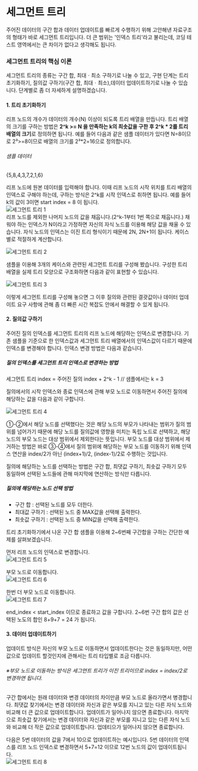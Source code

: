 # 세그먼트 트리
주어진 데이터의 구간 합과 데이터 업데이트를 빠르게 수행하기 위해 고안해낸 자료구조의 
형태가 바로 세그먼트 트리입니다. 더 큰 범위는 '인덱스 트리'라고 불리는데, 코딩 테스트 
영역에서는 큰 차이가 없다고 생각해도 됩니다.

### 세그먼트 트리의 핵심 이론
세그먼트 트리의 종류는 구간 합, 최대ㆍ최소 구하기로 나눌 수 있고, 구현 단계는 트리 
초기화하기, 질의값 구하기(구간 합, 최대ㆍ최소),데이터 업데이트하기로 나눌 수 있습니다. 
단계별로 좀 더 자세하게 설명하겠습니다.

#### 1. 트리 초기화하기
리프 노드의 개수가 데이터의 개수(N) 이상이 되도록 트리 배열을 만듭니다. 트리 배열의 
크기를 구하는 방법은 **2^k >= N 을 만족하는 k의 최솟값을 구한 후 2^k * 2를 트리 배열의 
크기**로 정의하면 됩니다. 예를 들어 다음과 같은 샘플 데이터가 있다면 N=8이므로 2³>=8이므로 
배열의 크기를 2³*2=16으로 정의합니다.  
###### 샘플 데이터
{5,8,4,3,7,2,1,6}

리프 노드에 원본 데이터를 입력해야 합니다. 이때 리프 노드의 시작 위치를 트리 배열의 
인덱스로 구해야 하는데, 구하는 방식은 2^k를 시작 인덱스로 취하면 됩니다. 예를 들어 
k의 값이 3이면 start index = 8 이 됩니다.  
![세그먼트 트리 1](https://github.com/leesulgi66/Algorithm/assets/107823688/92163231-0122-403e-b73a-392b7edb0c9c)  
리프 노드를 제외한 나머지 노드의 값을 채웁니다.(2^k-1부터 1번 쪽으로 채웁니다.) 채워야 하는 
인덱스가 N이라고 가정하면 자신의 자식 노드를 이용해 해당 값을 채울 수 있습니다. 자식 
노드의 인덱스는 이진 트리 형식이기 때문에 2N, 2N+1이 됩니다. 케이스별로 적절하게 계산합니다.

![세그먼트 트리 2](https://github.com/leesulgi66/Algorithm/assets/107823688/bc90ac1f-693e-4670-bdfd-0d6fb839b17d)  

샘플을 이용해 3개의 케이스와 관련된 세그먼트 트리를 구성해 봤습니다. 구성한 트리 배열을 
실제 트리 모양으로 구조화하면 다음과 같이 표현할 수 있습니다.  

![세그먼트 트리 3](https://github.com/leesulgi66/Algorithm/assets/107823688/d1b63d9c-0b62-44e5-85bf-722666ffe474)

이렇게 세그먼트 트리를 구성해 놓으면 그 이후 질의와 관련된 결괏값이나 데이터 업데이트 
요구 사항에 관해 좀 더 빠른 시간 복잡도 안에서 해결할 수 있게 됩니다.

#### 2. 질의값 구하기
주어진 질의 인덱스를 세그먼트 트리의 리프 노드에 해당하는 인덱스로 변경합니다. 기존 샘플을 
기준으로 한 인덱스값과 세그먼트 트리 배열에서의 인덱스값이 다르기 때문에 인덱스를 변경해야 합니다. 
인덱스 변경 방법은 다음과 같습니다.

##### 질의 인덱스를 세그먼트 트리 인덱스로 변경하는 방법
세그먼트 트리 index = 주어진 질의 index + 2^k - 1  // 샘플에서는 k = 3

질의에서의 시작 인덱스와 종료 인덱스에 관해 부모 노드로 이동하면서 주어진 질의에 
해당하는 값을 다음과 같이 구합니다.

![세그먼트 트리 4](https://github.com/leesulgi66/Algorithm/assets/107823688/07734475-346f-43cc-9ae1-9d97a5fd9f02)

①-②에서 해당 노드를 선택했다는 것은 해당 노드의 부모가 나타내는 범위가 질의 범위를 
넘어가기 때문에 해당 노드를 질의값에 영향을 미치는 독립 노드로 선택하고, 해당 노드의 
부모 노드는 대상 범위에서 제외한다는 뜻입니다. 부모 노드를 대상 범위에서 제거하는 방법은 
바로 ③-④에서 질의 범위에 해당하는 부모 노드를 이동하기 위해 인덱스 연산을 index/2가 
아닌 (index+1)/2, (index-1)/2로 수행하는 것입니다.

질의에 해당하는 노드를 선택하는 방법은 구간 합, 최댓값 구하기, 최솟값 구하기 모두 
동일하며 선택된 노드들에 관해 마지막에 연산하는 방식만 다릅니다.
##### 질의에 해당하는 노드 선택 방법
- 구간 합 : 선택된 노드를 모두 더한다.
- 최대값 구하기 : 선택된 노드 중 MAX값을 선택해 출력한다.
- 최솟값 구하기 : 선택된 노드 중 MIN값을 선택해 출력한다.

트리 초기화하기에서 나온 구간 합 샘플을 이용해 2~6번째 구간합을 구하는 간단한 예제를 
살펴보겠습니다.

먼저 리프 노드의 인덱스로 변경합니다.  
![세그먼트 트리 5](https://github.com/leesulgi66/Algorithm/assets/107823688/54f05db3-6ca0-44ce-8db7-bfac44730466)

부모 노드로 이동합니다.  
![세그먼트 트리 6](https://github.com/leesulgi66/Algorithm/assets/107823688/d4e63002-45ec-41a5-8b88-951ee7dcb8d5)

한번 더 부모 노드로 이동합니다.  
![세그먼트 트리 7](https://github.com/leesulgi66/Algorithm/assets/107823688/c9b4e0c0-e5b1-4b3a-9152-a5a256e632c6)

end_index < start_index 이므로 종료하고 값을 구합니다. 2~6번 구간 합의 값은 선택된 
노도의 합인 8+9+7 = 24 가 됩니다.

#### 3. 데이터 업데이트하기
업데이트 방식은 자신의 부모 노드로 이동하면서 업데이트한다는 것은 동일하지만, 어떤 
값으로 업데이트 할것인지에 관해서는 트리 타입별로 조금 다릅니다.
###### ※부모 노드로 이동하는 방식은 세그먼트 트리가 이진 트리이므로 index = index/2로 변경하면 됩니다.
구간 합에서는 원래 데이터와 변경 데이터의 차이만큼 부모 노드로 올라가면서 병경합니다. 
최댓값 찾기에서는 변경 데이터와 자신과 같은 부모를 지니고 있는 다른 자식 노드와 비교해 
더 큰 값으로 업데이트합니다. 업데이트가 일어나지 않으면 종료합니다. 마지막으로 최솟값 
찾기에서는 변경 데이터와 자신과 같은 부모를 지니고 있는 다른 자식 노드와 비교해 더 작은 
값으로 업데이트합니다. 업데티으가 일어나지 않으면 종료합니다.

다음은 5번 데이터의 값을 7에서 10으로 업데이트하는 예시입니다. 5번 데이터의 인덱스를 
리프 노드 인덱스로 변경하면서 5+7=12 이므로 12번 노드의 값이 업데이트됩니다.  
![세그먼트 트리 8](https://github.com/leesulgi66/Algorithm/assets/107823688/a89c5fc3-db2a-4278-9cfe-128883265f82)

